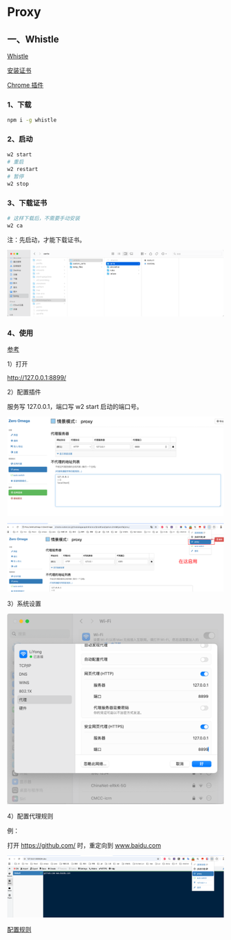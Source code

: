 # Proxy

## 一、Whistle

[Whistle](https://wproxy.org/)

[安装证书](https://yolkpie.github.io/2020/12/22/%E5%AE%89%E8%A3%85%E8%AF%81%E4%B9%A6/)

[Chrome 插件](https://chromewebstore.google.com/detail/proxy-switchyomega-3-zero/pfnededegaaopdmhkdmcofjmoldfiped?pli=1)

### 1、下载

```bash
npm i -g whistle
```

### 2、启动

```bash
w2 start
# 重启
w2 restart
# 暂停
w2 stop
```

### 3、下载证书

```bash
# 这样下载后，不需要手动安装
w2 ca
```

注：先启动，才能下载证书。

![image-20250911002648293](./images/image-20250911002648293.png)

### 4、使用

[参考](https://juejin.cn/post/7179113049868107831)

1）打开

http://127.0.0.1:8899/

2）配置插件

服务写 127.0.0.1，端口写 w2 start 启动的端口号。

![image-20250911002950079](./images/image-20250911002950079.png)

![image-20250911003656781](./images/image-20250911003656781.png)

3）系统设置

![image-20250911003259922](./images/image-20250911003259922.png)

4）配置代理规则

例：

打开 https://github.com/ 时，重定向到 www.baidu.com

![image-20250911004029227](./images/image-20250911004029227.png)

[配置规则](https://wproxy.org/docs/getting-started.html#%E8%A7%84%E5%88%99%E9%85%8D%E7%BD%AE%E7%A4%BA%E4%BE%8B)

